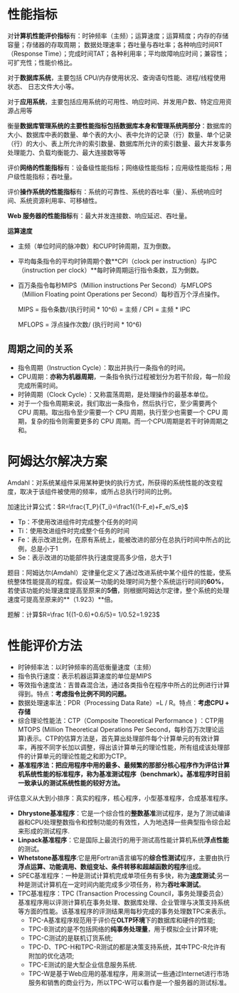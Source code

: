 # 性能指标

对**计算机性能评价指标**有：时钟频率（主频）；运算速度；运算精度；内存的存储容量；存储器的存取周期； 数据处理速率；吞吐量与吞吐率；各种响应时间RT（Response Time）；完成时间TAT；各种利用率；平均故障响应时间；兼容性；可扩充性；性能价格比。 

对于**数据库系统**，主要包括 CPU/内存使用状况、查询语句性能、进程/线程使用状态、 日志文件大小等。

对于**应用系统**，主要包括应用系统的可用性、响应时间、并发用户数、特定应用资源占用等

衡量**数据库管理系统的主要性能指标包括数据库本身和管理系统两部分**：数据库的大小、数据库中表的数量、单个表的大小、表中允许的记录（行）数量、单个记录（行）的大小、表上所允许的索引数量、数据库所允许的索引数量、最大并发事务处理能力、负载均衡能力、最大连接数等等

评价**网络的性能指标**有：设备级性能指标；网络级性能指标；应用级性能指标；用户级性能指标；吞吐量。

评价**操作系统的性能指标**有：系统的可靠性、系统的吞吐率（量）、系统响应时间、系统资源利用率、可移植性。 

**Web 服务器的性能指标**有：最大并发连接数、响应延迟、吞吐量。

**运算速度**

- 主频（单位时间的脉冲数）和CUP时钟周期，互为倒数。

- 平均每条指令的平均时钟周期个数**CPI（clock per instruction）与IPC（instruction per clock）**每时钟周期运行指令条数，互为倒数。

- 百万条指令每秒MIPS（Million instructions Per Second）与MFLOPS（Million Floating point Operations per Second）每秒百万个浮点操作。

  MIPS = 指令条数/(执行时间 * 10^6) = 主频 / CPI = 主频 * IPC

  MFLOPS = 浮点操作次数/ (执行时间 * 10^6)

## 周期之间的关系

- 指令周期（Instruction Cycle）：取出并执行一条指令的时间。
- CPU周期：**亦称为机器周期**，一条指令执行过程被划分为若干阶段，每一阶段完成所需时间。
- 时钟周期（Clock Cycle）：又称震荡周期，是处理操作的最基本单位。
- 对于一个指令周期来说，我们取出一条指令，然后执行它，至少需要两个 CPU 周期。取出指令至少需要一个 CPU 周期，执行至少也需要一个 CPU 周期，复杂的指令则需要更多的 CPU 周期。而一个CPU周期是若干时钟周期之和。

# 阿姆达尔解决方案

Amdahl：对系统某组件采用某种更快的执行方式，所获得的系统性能的改变程度，取决于该组件被使用的频率，或所占总执行时间的比例。

加速比计算公式：$R=\frac{T_P}{T_i}=\frac1{(1-F_e)+F_e/S_e}$

- Tp：不使用改进组件时完成整个任务的时间
- Ti：使用改进组件时完成整个任务的时间
- Fe：表示改进比例，在原有系统上，能被改进的部分在总执行时间中所占的比例，总是小于1
- Se：表示改进的功能部件执行速度提高多少倍，总大于1

题目：阿姆达尔(Amdahl）定律量化定义了通过改进系统中某个组件的性能，使系统整体性能提高的程度。假设某一功能的处理时间为整个系统运行时间的**60%**，若使该功能的处理速度提高至原来的**5倍**，则根据阿姆达尔定律，整个系统的处理速度可提高至原来的**（1.923）**倍。

题解：计算$R=\frac 1{(1-0.6)+0.6/5}= 1/0.52=1.923$

# 性能评价方法

- 时钟频率法：以时钟频率的高低衡量速度（主频）
- 指令执行速度：表示机器运算速度的单位是MIPS
- 等效指令速度法：吉普森混合法，通过各类指令在程序中所占的比例进行计算得到。特点：**考虑指令比例不同的问题。**
- 数据处理速率法：PDR（Processing Data Rate）=L / R。特点：**考虑CPU + 存储**
- 综合理论性能法：CTP（Composite Theoretical Performance ) ：CTP用MTOPS (Million Theoretical Operations Per Second，每秒百万次理论运算)表示。CTP的估算方法是，首先算出处理部件每个计算单元的有效计算率，再按不同字长加以调整，得出该计算单元的理论性能，所有组成该处理部件的计算单元的理论性能之和即为CTP。
- **基准程序法：把应用程序中用的最多、最频繁的那部分核心程序作为评估计算机系统性能的标准程序，称为基准测试程序（benchmark）。基准程序时目前一致承认的测试系统性能的较好方法。**

评估意义从大到小排序：真实的程序，核心程序，小型基准程序，合成基准程序。

- **Dhrystone基准程序**：它是一个综合性的**整数基准**测试程序，是为了测试编译器和CPU处理整数指令和控制功能的有效性，人为地选择一些典型指令综合起来形成的测试程序.
- **Linpack基准程序**：它是国际上最流行的用于测试高性能计算机系统**浮点性能**的测试。
- **Whetstone基准程序**:它是用Fortran语言编写的**综合性测试**程序，主要由执行**浮点运算、功能调用、数组变址、条件转移和超越函数的程序**组成。
- SPEC基准程序：一种是测试计算机完成单项任务有多快，称为**速度测试**;另一种是测试计算机在一定时间内能完成多少项任务，称为**吞吐率测试**。
- TPC基准程序：TPC (Transaction Processing Council，事务处理委员会）基准程序用以评测计算机在事务处理、数据库处理、企业管理与决策支持系统等方面的性能。该基准程序的评测结果用每秒完成的事务处理数TPC来表示。
  - TPC-A基准程序规范用于评价在**OLTP环境**下的数据库和硬件的性能;
  - TPC-B测试的是不包括网络的**纯事务处理量**，用于模拟企业计算环境;
  - TPC-C测试的是联机订货系统;
  - TPC-D、TPC-H和TPC-R测试的都是决策支持系统，其中TPC-R允许有附加的优化选项;
  - TPC-E测试的是大型企业信息服务系统.
  - TPC-W是基于Web应用的基准程序，用来测试一些通过Internet进行市场服务和销售的商业行为，所以TPC-W可以看作是一个服务器的测试标准。